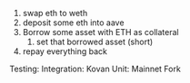 1. swap eth to weth  
2. deposit some eth into aave
3. Borrow some asset with ETH as collateral
    1. set that borrowed asset (short)
4. repay everything back


Testing:
Integration: Kovan
Unit: Mainnet Fork
